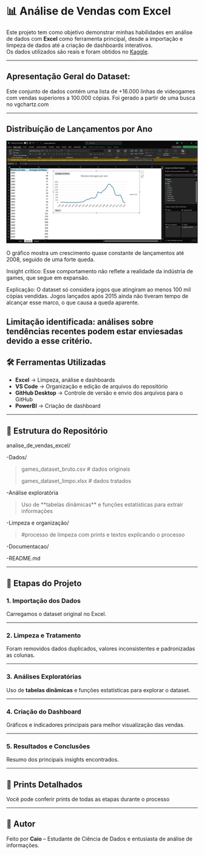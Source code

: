 # 📊 Análise de Vendas com Excel

Este projeto tem como objetivo demonstrar minhas habilidades em análise de dados com **Excel** como ferramenta principal, desde a importação e limpeza de dados até a criação de dashboards interativos.  
Os dados utilizados são reais e foram obtidos no [Kaggle](https://www.kaggle.com/).

---

## Apresentação Geral do Dataset:

Este conjunto de dados contém uma lista de +16.000 linhas de videogames com vendas superiores a 100.000 cópias. Foi gerado a partir de uma busca no vgchartz.com

---

## Distribuíção de Lançamentos por Ano


![Gráfico de linha mostrando o número de games por ano](Análise%20exploratória/Indentificação%20de%20Padrões%20Gerais/Número%20de%20jogos%20por%20ano/Numero%20de%20Jogos%20por%20Ano.png)

O gráfico mostra um crescimento quase constante de lançamentos até 2008, seguido de uma forte queda.

Insight crítico: Esse comportamento não reflete a realidade da indústria de games, que segue em expansão.

Explicação: O dataset só considera jogos que atingiram ao menos 100 mil cópias vendidas. Jogos lançados após 2015 ainda não tiveram tempo de alcançar esse marco, o que causa a queda aparente.

Limitação identificada: análises sobre tendências recentes podem estar enviesadas devido a esse critério.
---

## 🛠️ Ferramentas Utilizadas
- **Excel** → Limpeza, análise e dashboards  
- **VS Code** → Organização e edição de arquivos do repositório  
- **GitHub Desktop** → Controle de versão e envio dos arquivos para o GitHub 
- **PowerBI** → Criação de dashboard 

---

## 📂 Estrutura do Repositório

analise_de_vendas_excel/

 -Dados/ 
 <blockquote>
  
   games_dataset_bruto.csv # dados originais
     
   games_dataset_limpo.xlsx # dados tratados
   
 </blockquote>
-Análise exploratória
 
 <blockquote>
Uso de **tabelas dinâmicas** e funções estatísticas para extrair informações
 
 
 </blockquote>
 -Limpeza e organização/
 <blockquote>
 
 #processo de limpeza com prints 
 e textos explicando o processo
 
 </blockquote>
 
 -Documentacao/
 
 
 -README.md

---

## 🚀 Etapas do Projeto

### 1. Importação dos Dados
Carregamos o dataset original no Excel.  

---

### 2. Limpeza e Tratamento
Foram removidos dados duplicados, valores inconsistentes e padronizadas as colunas.  

---

### 3. Análises Exploratórias
Uso de **tabelas dinâmicas** e funções estatísticas para explorar o dataset.  

---

### 4. Criação do Dashboard
Gráficos e indicadores principais para melhor visualização das vendas.  

---

### 5. Resultados e Conclusões
Resumo dos principais insights encontrados.  

---

## 📸 Prints Detalhados
Você pode conferir prints de todas as etapas durante o processo
  

---

## 👤 Autor
Feito por **Caio** – Estudante de Ciência de Dados e entusiasta de análise de informações.  

